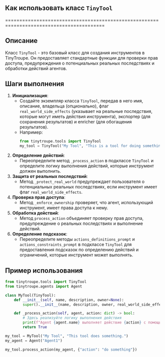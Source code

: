 ## Как использовать класс `TinyTool`
=========================================================================================

Описание
-------------------------
Класс `TinyTool` - это базовый класс для создания инструментов в TinyTroupe. Он предоставляет стандартные функции для проверки прав доступа, предупреждения о потенциальных реальных последствиях и обработки действий агентов. 

Шаги выполнения
-------------------------
1. **Инициализация**:
    - Создайте экземпляр класса `TinyTool`, передав в него имя, описание, владельца (опционально), флаг `real_world_side_effects` (указывает на реальные последствия, которые могут иметь действия инструмента), экспортер (для сохранения результатов) и enricher (для обогащения результатов).
    - Например:
        ```python
        from tinytroupe.tools import TinyTool
        my_tool = TinyTool("My Tool", "This is a tool for doing something", owner="Agent1", real_world_side_effects=True)
        ```
2. **Определение действий**:
    - Переопределите метод `_process_action` в подклассе `TinyTool` и определите логику выполнения действий, которые инструмент должен выполнить.
3. **Защита от реальных последствий**:
    - Метод `_protect_real_world` предупреждает пользователя о потенциальных реальных последствиях, если инструмент имеет флаг `real_world_side_effects`.
4. **Проверка прав доступа**:
    - Метод `_enforce_ownership` проверяет, что агент, использующий инструмент, имеет права доступа к нему.
5. **Обработка действий**:
    - Метод `process_action` объединяет проверку прав доступа, предупреждение о реальных последствиях и выполнение действий.
6. **Определение подсказок**:
    - Переопределите методы `actions_definitions_prompt` и `actions_constraints_prompt` в подклассе `TinyTool` для предоставления подсказок по определению действий и ограничений, которые инструмент может выполнять.

Пример использования
-------------------------

```python
from tinytroupe.tools import TinyTool
from tinytroupe.agents import Agent

class MyTool(TinyTool):
    def __init__(self, name, description, owner=None):
        super().__init__(name, description, owner, real_world_side_effects=False)

    def _process_action(self, agent, action: dict) -> bool:
        # Здесь реализуйте логику выполнения действия
        print(f"Agent {agent.name} выполняет действие {action} с помощью инструмента {self.name}")
        return True

my_tool = MyTool("My Tool", "This tool does something.")
my_agent = Agent("Agent1")

my_tool.process_action(my_agent, {"action": "do something"}) 
```